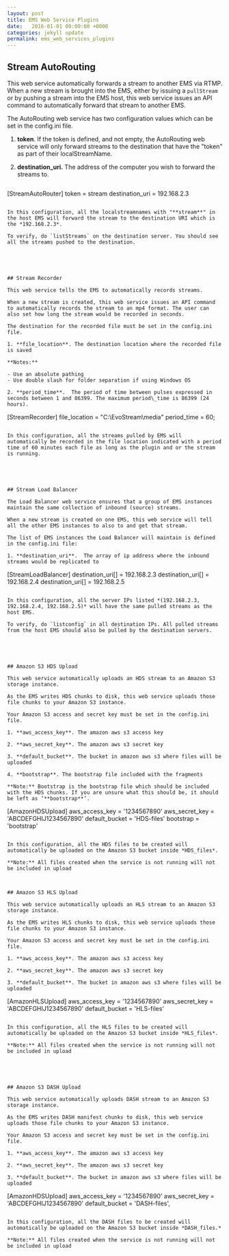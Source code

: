 ```yaml
---
layout: post
title: EMS Web Service Plugins
date:   2016-01-01 00:00:00 +0000
categories: jekyll update
permalink: ems_web_services_plugins
---
```


## Stream AutoRouting

This web service automatically forwards a stream to another EMS via RTMP. When a new stream is brought into the EMS, either by issuing a `pullStream` or by pushing a stream into the EMS host, this web service issues an API command to automatically forward that stream to another EMS.

The AutoRouting web service has two configuration values which can be set in the config.ini file.

1. **token**. If the token is defined, and not empty, the AutoRouting web service will only forward streams to the destination that have the "token" as part of their localStreamName.
   
2. **destination\_uri.** The address of the computer you wish to forward the streams to.
   
   ``` 
[StreamAutoRouter]
token = stream
destination_uri = 192.168.2.3
   ```

In this configuration, all the localstreamnames with "**stream**" in the host EMS will forward the stream to the destination URI which is the *192.168.2.3*.

To verify, do `listStreams` on the destination server. You should see all the streams pushed to the destination.





## Stream Recorder

This web service tells the EMS to automatically records streams.

When a new stream is created, this web service issues an API command to automatically records the stream to an mp4 format. The user can also set how long the stream would be recorded in seconds.

The destination for the recorded file must be set in the config.ini file.

1. **file_location**. The destination location where the recorded file is saved
   
   **Notes:** 
   
   - Use an absolute pathing
   - Use double slash for folder separation if using Windows OS
   
2. **period_time**.  The period of time between pulses expressed in seconds between 1 and 86399. The maximum period\_time is 86399 (24 hours).
   
   ```   
[StreamRecorder]
file_location = "C:\\EvoStream\\media"
period_time = 60;    
   ```

In this configuration, all the streams pulled by EMS will automatically be recorded in the file location indicated with a period time of 60 minutes each file as long as the plugin and or the stream is running.





## Stream Load Balancer

The Load Balancer web service ensures that a group of EMS instances maintain the same collection of inbound (source) streams.

When a new stream is created on one EMS, this web service will tell all the other EMS instances to also to and get that stream.

The list of EMS instances the Load Balancer will maintain is defined in the config.ini file:

1. **destination_uri**.  The array of ip address where the inbound streams would be replicated to
   
   ``` 
[StreamLoadBalancer]
destination_uri[] = 192.168.2.3
destination_uri[] = 192.168.2.4
destination_uri[] = 192.168.2.5
   ```

In this configuration, all the server IPs listed *(192.168.2.3, 192.168.2.4, 192.168.2.5)* will have the same pulled streams as the host EMS.

To verify, do `listconfig` in all destination IPs. All pulled streams from the host EMS should also be pulled by the destination servers.





## Amazon S3 HDS Upload

This web service automatically uploads an HDS stream to an Amazon S3 storage instance.

As the EMS writes HDS chunks to disk, this web service uploads those file chunks to your Amazon S3 instance.

Your Amazon S3 access and secret key must be set in the config.ini file.

1. **aws_access_key**. The amazon aws s3 access key
   
2. **aws_secret_key**. The amazon aws s3 secret key
   
3. **default_bucket**. The bucket in amazon aws s3 where files will be uploaded
   
4. **bootstrap**. The bootstrap file included with the fragments
   
   **Note:** Bootstrap is the bootstrap file which should be included with the HDS chunks. If you are unsure what this should be, it should be left as ‘**bootstrap**’.
   
   ``` 
[AmazonHDSUpload]
aws_access_key = '1234567890'
aws_secret_key = 'ABCDEFGHIJ1234567890'
default_bucket = 'HDS-files'
bootstrap = 'bootstrap'    
   ```

In this configuration, all the HDS files to be created will automatically be uploaded on the Amazon S3 bucket inside *HDS_files*.

**Note:** All files created when the service is not running will not be included in upload



## Amazon S3 HLS Upload

This web service automatically uploads an HLS stream to an Amazon S3 storage instance.

As the EMS writes HLS chunks to disk, this web service uploads those file chunks to your Amazon S3 instance.

Your Amazon S3 access and secret key must be set in the config.ini file.

1. **aws_access_key**. The amazon aws s3 access key
   
2. **aws_secret_key**. The amazon aws s3 secret key
   
3. **default_bucket**. The bucket in amazon aws s3 where files will be uploaded
   
   ``` 
[AmazonHLSUpload]
aws_access_key = '1234567890'
aws_secret_key = 'ABCDEFGHIJ1234567890'
default_bucket = 'HLS-files'
   ```

In this configuration, all the HLS files to be created will automatically be uploaded on the Amazon S3 bucket inside *HLS_files*.

**Note:** All files created when the service is not running will not be included in upload





## Amazon S3 DASH Upload

This web service automatically uploads DASH stream to an Amazon S3 storage instance.

As the EMS writes DASH manifest chunks to disk, this web service uploads those file chunks to your Amazon S3 instance.

Your Amazon S3 access and secret key must be set in the config.ini file.

1. **aws_access_key**. The amazon aws s3 access key
   
2. **aws_secret_key**. The amazon aws s3 secret key
   
3. **default_bucket**. The bucket in amazon aws s3 where files will be uploaded
   
   ``` 
[AmazonHDSUpload]
aws_access_key = '1234567890'
aws_secret_key = 'ABCDEFGHIJ1234567890'
default_bucket = 'DASH-files',
   ```

In this configuration, all the DASH files to be created will automatically be uploaded on the Amazon S3 bucket inside *DASH_files.*

**Note:** All files created when the service is not running will not be included in upload

